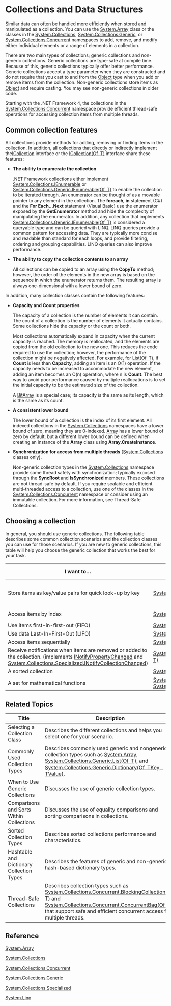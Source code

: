 # Collections and Data Structures

Similar data can often be handled more efficiently when stored and manipulated as a collection. You can use the [System.Array](http://dotnet.github.io/api/System.Array.html) class or the classes in the [System.Collections](http://dotnet.github.io/api/System.Collections), [System.Collections.Generic](http://dotnet.github.io/api/System.Collections.Generic.html), or [System.Collections.Concurrent](http://dotnet.github.io/api/System.Collections.Concurrent.html) namespaces to add, remove, and modify either individual elements or a range of elements in a collection.

There are two main types of collections; generic collections and non-generic collections. Generic collections are type-safe at compile time. Because of this, generic collections typically offer better performance. Generic collections accept a type parameter when they are constructed and do not require that you cast to and from the [Object](http://dotnet.github.io/api/System.Object.html) type when you add or remove items from the collection. Non-generic collections store items as [Object](http://dotnet.github.io/api/System.Object.html) and require casting. You may see non-generic collections in older code.

Starting with the .NET Framework 4, the collections in the [System.Collections.Concurrent](http://dotnet.github.io/api/System.Collections.Concurrent.html) namespace provide efficient thread-safe operations for accessing collection items from multiple threads.

## Common collection features

All collections provide methods for adding, removing or finding items in the collection. In addition, all collections that directly or indirectly implement the[ICollection](http://dotnet.github.io/api/System.Collections.ICollection.html) interface or the [ICollection(Of T)](http://dotnet.github.io/api/System.Collections.Generic.ICollection%601.html) interface share these features: 

* **The ability to enumerate the collection**

    .NET Framework collections either implement [System.Collections.IEnumerable](http://dotnet.github.io/api/System.Collections.IEnumerable.html) or [System.Collections.Generic.IEnumerable(Of T)](http://dotnet.github.io/api/System.Collections.Generic.IEnumerable%601.html) to enable the collection to be iterated through. An enumerator can be thought of as a movable pointer to any element in the collection. The **foreach, in** statement (C#) and the **For Each...Next** statement (Visual Basic) use the enumerator exposed by the **GetEnumerator** method and hide the complexity of manipulating the enumerator. In addition, any collection that implements [System.Collections.Generic.IEnumerable(Of T)](http://dotnet.github.io/api/System.Collections.Generic.IEnumerable%601.html) is considered a queryable type and can be queried with LINQ. LINQ queries provide a common pattern for accessing data. They are typically more concise and readable than standard for each loops, and provide filtering, ordering and grouping capabilities. LINQ queries can also improve performance.
    
* **The ability to copy the collection contents to an array**

    All collections can be copied to an array using the **CopyTo** method; however, the order of the elements in the new array is based on the sequence in which the enumerator returns them. The resulting array is always one-dimensional with a lower bound of zero.
    
In addition, many collection classes contain the following features:

* **Capacity and Count properties**

    The capacity of a collection is the number of elements it can contain. The count of a collection is the number of elements it actually contains. Some collections hide the capacity or the count or both.
    
    Most collections automatically expand in capacity when the current capacity is reached. The memory is reallocated, and the elements are copied from the old collection to the new one. This reduces the code required to use the collection; however, the performance of the collection might be negatively affected. For example, for [List(Of T)](http://dotnet.github.io/api/System.Collections.Generic.List%601.html), if **Count** is less than **Capacity**, adding an item is an O(1) operation. If the capacity needs to be increased to accommodate the new element, adding an item becomes an O(n) operation, where n is **Count**. The best way to avoid poor performance caused by multiple reallocations is to set the initial capacity to be the estimated size of the collection. 
    
    A [BitArray](http://dotnet.github.io/api/System.Collections.BitArray.html) is a special case; its capacity is the same as its length, which is the same as its count.
    
*   **A consistent lower bound**

    The lower bound of a collection is the index of its first element. All indexed collections in the [System.Collections](http://dotnet.github.io/api/System.Collections) namespaces have a lower bound of zero, meaning they are 0-indexed. [Array](http://dotnet.github.io/api/System.Array.html) has a lower bound of zero by default, but a different lower bound can be defined when creating an instance of the **Array** class using **Array.CreateInstance**.

*   **Synchronization for access from multiple threads** ([System.Collections](http://dotnet.github.io/api/System.Collections) classes only).

    Non-generic collection types in the [System.Collections](http://dotnet.github.io/api/System.Collections) namespace provide some thread safety with synchronization; typically exposed through the **SyncRoot** and **IsSynchronized** members. These collections are not thread-safe by default. If you require scalable and efficient multi-threaded access to a collection, use one of the classes in the [System.Collections.Concurrent](http://dotnet.github.io/api/System.Collections.Concurrent.html) namespace or consider using an immutable collection. For more information, see Thread-Safe Collections.    
    
## Choosing a collection 

In general, you should use generic collections. The following table describes some common collection scenarios and the collection classes you can use for those scenarios. If you are new to generic collections, this table will help you choose the generic collection that works the best for your task.

I want to… | Generic collection option(s) | Non-generic collection option(s)
---------- | ---------------------------- | --------------------------------
Store items as key/value pairs for quick look-up by key | [System.Collections.Generic.Dictionary(Of TKey, TValue)](http://dotnet.github.io/api/System.Collections.Generic.Dictionary%602.html) | [Hashtable](http://dotnet.github.io/api/System.Collections.Hashtable.html) (A collection of key/value pairs that are organize based on the hash code of the key.)
Access items by index | [System.Collections.Generic.List(Of T)](http://dotnet.github.io/api/System.Collections.Generic.List%601.html) | [System.Array](http://dotnet.github.io/api/System.Array.html), [System.Collections.ArrayList](http://dotnet.github.io/api/System.Collections.ArrayList.html)
Use items first-in-first-out (FIFO) | [System.Collections.Generic.Queue(Of T)](http://dotnet.github.io/api/System.Collections.Generic.Queue%601.html) | [System.Collections.Queue](http://dotnet.github.io/api/System.Collections.Queue.html)
Use data Last-In-First-Out (LIFO) | [System.Collections.Generic.Stack(Of T)](http://dotnet.github.io/api/System.Collections.Generic.Stack%601.html) | [System.Collections.Stack](http://dotnet.github.io/api/System.Collections.Stack.html)
Access items sequentially | [System.Collections.Generic.LinkedList(Of T)](http://dotnet.github.io/api/System.Collections.Generic.LinkedList%601.html) | No recommendation
Receive notifications when items are removed or added to the collection. (implements [INotifyPropertyChanged](http://dotnet.github.io/api/System.ComponentModel.INotifyPropertyChanged.html) and [System.Collections.Specialized.INotifyCollectionChanged](http://dotnet.github.io/api/System.Collections.Specialized.INotifyCollectionChanged.html)) | [System.Collections.ObjectModel.ObservableCollection(Of T)](http://dotnet.github.io/api/System.Collections.ObjectModel.ObservableCollection%601.html) | No recommendation
A sorted collection | [System.Collections.Generic.SortedList(Of TKey, TValue)](http://dotnet.github.io/api/System.Collections.Generic.SortedList%602.html) | [System.Collections.SortedList](http://dotnet.github.io/api/System.Collections.SortedList.html)
A set for mathematical functions | [System.Collections.Generic.HashSet(Of T)](http://dotnet.github.io/api/System.Collections.Generic.HashSet%601.html), [System.Collections.Generic.SortedSet(Of T)](http://dotnet.github.io/api/System.Collections.Generic.SortedSet%601.html) | No recommendation

## Related Topics

Title | Description
----- | -----------
Selecting a Collection Class | Describes the different collections and helps you select one for your scenario.
Commonly Used Collection Types | Describes commonly used generic and nongeneric collection types such as [System.Array](http://dotnet.github.io/api/System.Array.html), [System.Collections.Generic.List(Of T)](http://dotnet.github.io/api/System.Collections.Generic.List%601.html), and [System.Collections.Generic.Dictionary(Of TKey, TValue)](http://dotnet.github.io/api/System.Collections.Generic.Dictionary%602.html). 
When to Use Generic Collections | Discusses the use of generic collection types.
Comparisons and Sorts Within Collections | Discusses the use of equality comparisons and sorting comparisons in collections.
Sorted Collection Types | Describes sorted collections performance and characteristics.
Hashtable and Dictionary Collection Types | Describes the features of generic and non-generic hash-based dictionary types.
Thread-Safe Collections | Describes collection types such as [System.Collections.Concurrent.BlockingCollection(Of T)](http://dotnet.github.io/api/System.Collections.Concurrent.BlockingCollection%601.html) and [System.Collections.Concurrent.ConcurrentBag(Of T)](http://dotnet.github.io/api/System.Collections.Concurrent.ConcurrentBag%601.html) that support safe and efficient concurrent access from multiple threads.

## Reference

[System.Array](http://dotnet.github.io/api/System.Array.html)

[System.Collections](http://dotnet.github.io/api/System.Collections.html)

[System.Collections.Concurrent](http://dotnet.github.io/api/System.Collections.Concurrent.html)

[System.Collections.Generic](http://dotnet.github.io/api/System.Collections.Generic.html)

[System.Collections.Specialized](http://dotnet.github.io/api/System.Collections.Specialized.html)

[System.Linq](http://dotnet.github.io/api/System.Linq.html)
  